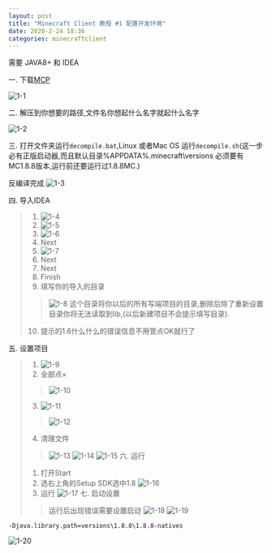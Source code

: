```yaml
---
layout: post
title: "Minecraft Client 教程 #1 配置开发环境"
date: 2020-2-24 18:36
categories: minecraftclient
---
```


需要 JAVA8+ 和 IDEA

一. 下载[MCP](http://www.modcoderpack.com/)

![1-1](/assets/minecraftclient/1-1.png)


二. 解压到你想要的路径,文件名你想起什么名字就起什么名字


![1-2](/assets/minecraftclient/1-2.png)

三. 打开文件夹运行`decompile.bat`,Linux 或者Mac OS 运行`decompile.sh`(这一步必有正版启动器,而且默认目录%APPDATA%\.minecraft\versions 必须要有MC1.8.8版本,运行前还要运行过1.8.8MC.)

反编译完成
![1-3](/assets/minecraftclient/1-3.png)

四. 导入IDEA
> 1. ![1-4](/assets/minecraftclient/1-4.png)
> 2. ![1-5](/assets/minecraftclient/1-5.png)
> 3. ![1-6](/assets/minecraftclient/1-6.png)
> 4. Next
> 5. ![1-7](/assets/minecraftclient/1-7.png)
> 6. Next
> 7. Next
> 8. Finish
> 9. 填写你的导入的目录
>> ![1-8](/assets/minecraftclient/1-8.png)
>> 这个目录将你以后的所有写端项目的目录,删除后除了重新设置目录你将无法读取到lib,(以后新建项目不会提示填写目录).
> 10. 提示的1.6什么什么的错误信息不用管点OK就行了

五. 设置项目
> 1. ![1-9](/assets/minecraftclient/1-9.png)
> 2. 全部点×
>> ![1-10](/assets/minecraftclient/1-10.png)
> 3. ![1-11](/assets/minecraftclient/1-11.png)
>> ![1-12](/assets/minecraftclient/1-12.png)
> 4. 清理文件
>> ![1-13](/assets/minecraftclient/1-13.png)
>> ![1-14](/assets/minecraftclient/1-14.png)
>> ![1-15](/assets/minecraftclient/1-15.png)
六. 运行
> 1. 打开Start
> 2. 选右上角的Setup SDK选中1.8
> ![1-16](/assets/minecraftclient/1-16.png)
> 3. 运行
> ![1-17](/assets/minecraftclient/1-17.png)
七. 启动设置
>> 运行后出现错误需要设置启动
>> ![1-18](/assets/minecraftclient/1-18.png)
>>  ![1-19](/assets/minecraftclient/1-19.png)

`-Djava.library.path=versions\1.8.8\1.8.8-natives`


![1-20](/assets/minecraftclient/1-20.png)
